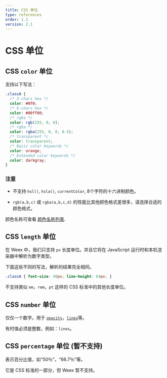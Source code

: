 ```yaml
---
title: CSS 单位
type: references
order: 1.1
version: 2.1
---
```


# CSS 单位

## CSS `color` 单位

支持以下写法：

```css
.classA {
  /* 3-chars hex */
  color: #0f0;
  /* 6-chars hex */
  color: #00ff00;
  /* rgba */
  color: rgb(255, 0, 0);
  /* rgba */
  color: rgba(255, 0, 0, 0.5);
  /* transparent */
  color: transparent;
  /* Basic color keywords */
  color: orange;
  /* Extended color keywords */
  color: darkgray;
}
```

### 注意

* 不支持 `hsl()`, `hsla()`, `currentColor`, 8个字符的十六进制颜色。

* `rgb(a,b,c)` 或 `rgba(a,b,c,d)` 的性能比其他颜色格式差很多，请选择合适的颜色格式。

颜色名称可查看 [颜色名称列表](./color-names.html).

## CSS `length` 单位

在 Weex 中，我们只支持 `px` 长度单位。并且它将在 JavaScript 运行时和本机渲染器中解析为数字类型。

下面这些不同的写法，解析的结果完全相同。

```css
.classA { font-size: 48px; line-height: 64px; }
```

不支持类似 `em`，`rem`，`pt` 这样的 CSS 标准中的其他长度单位。

## CSS `number` 单位

仅仅一个数字。用于 [`opacity`](./common-style.html)，[`lines`](./text-style.html)等。

有时值必须是整数，例如：`lines`。

## CSS `percentage` 单位 (暂不支持)

表示百分比值，如“50％”，“66.7％”等。

它是 CSS 标准的一部分，但 Weex 暂不支持。
